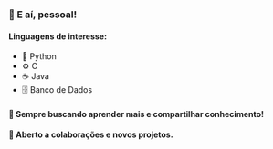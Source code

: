 ### 👋 E aí, pessoal!

#### Linguagens de interesse:
- 🐍 Python
- ⚙️ C
- ☕ Java
- 🗄️ Banco de Dados

#### 🚀 Sempre buscando aprender mais e compartilhar conhecimento!
#### 🤝 Aberto a colaborações e novos projetos.
